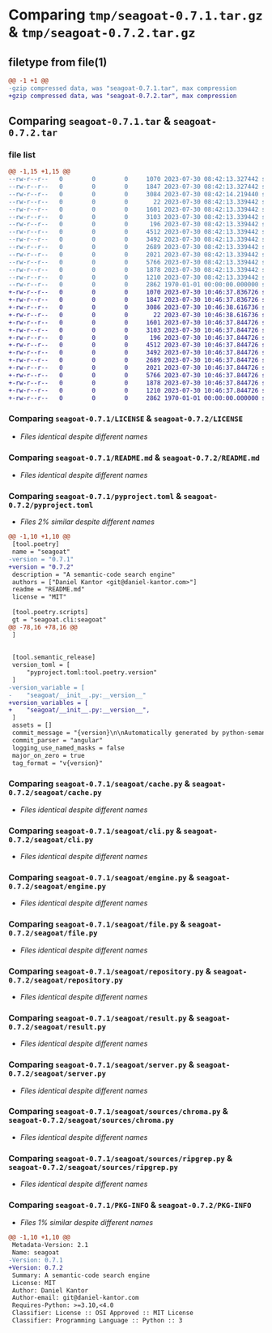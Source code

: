 # Comparing `tmp/seagoat-0.7.1.tar.gz` & `tmp/seagoat-0.7.2.tar.gz`

## filetype from file(1)

```diff
@@ -1 +1 @@
-gzip compressed data, was "seagoat-0.7.1.tar", max compression
+gzip compressed data, was "seagoat-0.7.2.tar", max compression
```

## Comparing `seagoat-0.7.1.tar` & `seagoat-0.7.2.tar`

### file list

```diff
@@ -1,15 +1,15 @@
--rw-r--r--   0        0        0     1070 2023-07-30 08:42:13.327442 seagoat-0.7.1/LICENSE
--rw-r--r--   0        0        0     1847 2023-07-30 08:42:13.327442 seagoat-0.7.1/README.md
--rw-r--r--   0        0        0     3084 2023-07-30 08:42:14.219440 seagoat-0.7.1/pyproject.toml
--rw-r--r--   0        0        0       22 2023-07-30 08:42:13.339442 seagoat-0.7.1/seagoat/__init__.py
--rw-r--r--   0        0        0     1601 2023-07-30 08:42:13.339442 seagoat-0.7.1/seagoat/cache.py
--rw-r--r--   0        0        0     3103 2023-07-30 08:42:13.339442 seagoat-0.7.1/seagoat/cli.py
--rw-r--r--   0        0        0      196 2023-07-30 08:42:13.339442 seagoat-0.7.1/seagoat/common.py
--rw-r--r--   0        0        0     4512 2023-07-30 08:42:13.339442 seagoat-0.7.1/seagoat/engine.py
--rw-r--r--   0        0        0     3492 2023-07-30 08:42:13.339442 seagoat-0.7.1/seagoat/file.py
--rw-r--r--   0        0        0     2689 2023-07-30 08:42:13.339442 seagoat-0.7.1/seagoat/repository.py
--rw-r--r--   0        0        0     2021 2023-07-30 08:42:13.339442 seagoat-0.7.1/seagoat/result.py
--rw-r--r--   0        0        0     5766 2023-07-30 08:42:13.339442 seagoat-0.7.1/seagoat/server.py
--rw-r--r--   0        0        0     1878 2023-07-30 08:42:13.339442 seagoat-0.7.1/seagoat/sources/chroma.py
--rw-r--r--   0        0        0     1210 2023-07-30 08:42:13.339442 seagoat-0.7.1/seagoat/sources/ripgrep.py
--rw-r--r--   0        0        0     2862 1970-01-01 00:00:00.000000 seagoat-0.7.1/PKG-INFO
+-rw-r--r--   0        0        0     1070 2023-07-30 10:46:37.836726 seagoat-0.7.2/LICENSE
+-rw-r--r--   0        0        0     1847 2023-07-30 10:46:37.836726 seagoat-0.7.2/README.md
+-rw-r--r--   0        0        0     3086 2023-07-30 10:46:38.616736 seagoat-0.7.2/pyproject.toml
+-rw-r--r--   0        0        0       22 2023-07-30 10:46:38.616736 seagoat-0.7.2/seagoat/__init__.py
+-rw-r--r--   0        0        0     1601 2023-07-30 10:46:37.844726 seagoat-0.7.2/seagoat/cache.py
+-rw-r--r--   0        0        0     3103 2023-07-30 10:46:37.844726 seagoat-0.7.2/seagoat/cli.py
+-rw-r--r--   0        0        0      196 2023-07-30 10:46:37.844726 seagoat-0.7.2/seagoat/common.py
+-rw-r--r--   0        0        0     4512 2023-07-30 10:46:37.844726 seagoat-0.7.2/seagoat/engine.py
+-rw-r--r--   0        0        0     3492 2023-07-30 10:46:37.844726 seagoat-0.7.2/seagoat/file.py
+-rw-r--r--   0        0        0     2689 2023-07-30 10:46:37.844726 seagoat-0.7.2/seagoat/repository.py
+-rw-r--r--   0        0        0     2021 2023-07-30 10:46:37.844726 seagoat-0.7.2/seagoat/result.py
+-rw-r--r--   0        0        0     5766 2023-07-30 10:46:37.844726 seagoat-0.7.2/seagoat/server.py
+-rw-r--r--   0        0        0     1878 2023-07-30 10:46:37.844726 seagoat-0.7.2/seagoat/sources/chroma.py
+-rw-r--r--   0        0        0     1210 2023-07-30 10:46:37.844726 seagoat-0.7.2/seagoat/sources/ripgrep.py
+-rw-r--r--   0        0        0     2862 1970-01-01 00:00:00.000000 seagoat-0.7.2/PKG-INFO
```

### Comparing `seagoat-0.7.1/LICENSE` & `seagoat-0.7.2/LICENSE`

 * *Files identical despite different names*

### Comparing `seagoat-0.7.1/README.md` & `seagoat-0.7.2/README.md`

 * *Files identical despite different names*

### Comparing `seagoat-0.7.1/pyproject.toml` & `seagoat-0.7.2/pyproject.toml`

 * *Files 2% similar despite different names*

```diff
@@ -1,10 +1,10 @@
 [tool.poetry]
 name = "seagoat"
-version = "0.7.1"
+version = "0.7.2"
 description = "A semantic-code search engine"
 authors = ["Daniel Kantor <git@daniel-kantor.com>"]
 readme = "README.md"
 license = "MIT"
 
 [tool.poetry.scripts]
 gt = "seagoat.cli:seagoat"
@@ -78,16 +78,16 @@
 ]
 
 
 [tool.semantic_release]
 version_toml = [
     "pyproject.toml:tool.poetry.version"
 ]
-version_variable = [
-    "seagoat/__init__.py:__version__"
+version_variables = [
+    "seagoat/__init__.py:__version__",
 ]
 assets = []
 commit_message = "{version}\n\nAutomatically generated by python-semantic-release"
 commit_parser = "angular"
 logging_use_named_masks = false
 major_on_zero = true
 tag_format = "v{version}"
```

### Comparing `seagoat-0.7.1/seagoat/cache.py` & `seagoat-0.7.2/seagoat/cache.py`

 * *Files identical despite different names*

### Comparing `seagoat-0.7.1/seagoat/cli.py` & `seagoat-0.7.2/seagoat/cli.py`

 * *Files identical despite different names*

### Comparing `seagoat-0.7.1/seagoat/engine.py` & `seagoat-0.7.2/seagoat/engine.py`

 * *Files identical despite different names*

### Comparing `seagoat-0.7.1/seagoat/file.py` & `seagoat-0.7.2/seagoat/file.py`

 * *Files identical despite different names*

### Comparing `seagoat-0.7.1/seagoat/repository.py` & `seagoat-0.7.2/seagoat/repository.py`

 * *Files identical despite different names*

### Comparing `seagoat-0.7.1/seagoat/result.py` & `seagoat-0.7.2/seagoat/result.py`

 * *Files identical despite different names*

### Comparing `seagoat-0.7.1/seagoat/server.py` & `seagoat-0.7.2/seagoat/server.py`

 * *Files identical despite different names*

### Comparing `seagoat-0.7.1/seagoat/sources/chroma.py` & `seagoat-0.7.2/seagoat/sources/chroma.py`

 * *Files identical despite different names*

### Comparing `seagoat-0.7.1/seagoat/sources/ripgrep.py` & `seagoat-0.7.2/seagoat/sources/ripgrep.py`

 * *Files identical despite different names*

### Comparing `seagoat-0.7.1/PKG-INFO` & `seagoat-0.7.2/PKG-INFO`

 * *Files 1% similar despite different names*

```diff
@@ -1,10 +1,10 @@
 Metadata-Version: 2.1
 Name: seagoat
-Version: 0.7.1
+Version: 0.7.2
 Summary: A semantic-code search engine
 License: MIT
 Author: Daniel Kantor
 Author-email: git@daniel-kantor.com
 Requires-Python: >=3.10,<4.0
 Classifier: License :: OSI Approved :: MIT License
 Classifier: Programming Language :: Python :: 3
```

